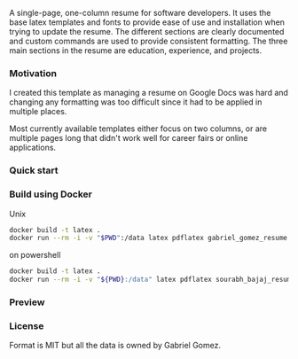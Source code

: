 A single-page, one-column resume for software developers. It uses the base latex templates and fonts to provide ease of use and installation when trying to update the resume. The different sections are clearly documented and custom commands are used to provide consistent formatting. The three main sections in the resume are education, experience, and projects.

### Motivation

I created this template as managing a resume on Google Docs was hard and changing any formatting was too difficult since it had to be applied in multiple places.

Most currently available templates either focus on two columns, or are multiple pages long that didn't work well for career fairs or online applications.

### Quick start

### Build using Docker

Unix

```sh
docker build -t latex .
docker run --rm -i -v "$PWD":/data latex pdflatex gabriel_gomez_resume.tex
```

on powershell

```sh
docker build -t latex .
docker run --rm -i -v "${PWD}:/data" latex pdflatex sourabh_bajaj_resume.tex
```

### Preview

### License

Format is MIT but all the data is owned by Gabriel Gomez.
